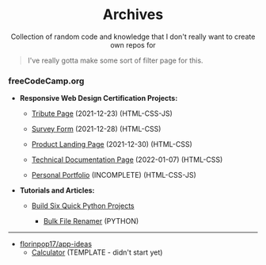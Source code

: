 <h1 align='center'>Archives</h1>
<p align='center'>Collection of random code and knowledge that I don't really want to create own repos for</p>

> I've really gotta make some sort of filter page for this. 

### freeCodeCamp.org

+ **Responsive Web Design Certification Projects:**

	+ [Tribute Page](https://github.com/CottageCabbage/Archives/tree/main/FreeCodeCamp/1-Responsive-Web-Design/1-Tribute-Page) (2021-12-23) (HTML-CSS-JS)

	+ [Survey Form](https://github.com/CottageCabbage/Archives/tree/main/FreeCodeCamp/1-Responsive-Web-Design/2-Survey-Form) (2021-12-28) (HTML-CSS)

	+ [Product Landing Page](https://github.com/CottageCabbage/Archives/tree/main/FreeCodeCamp/1-Responsive-Web-Design/3-Product-Landing-Page) (2021-12-30) (HTML-CSS)

	+ [Technical Documentation Page](https://github.com/CottageCabbage/Archives/tree/main/FreeCodeCamp/1-Responsive-Web-Design/4-Technical-Documentation-Page) (2022-01-07) (HTML-CSS)

	+ [Personal Portfolio](https://github.com/CottageCabbage/Archives/tree/main/FreeCodeCamp/1-Responsive-Web-Design/5-Personal-Portfolio) (INCOMPLETE) (HTML-CSS-JS)


+ **Tutorials and Articles:** 

	+ [Build Six Quick Python Projects](https://www.freecodecamp.org/news/build-six-quick-python-projects/) 
		
		+ [Bulk File Renamer](https://github.com/CottageCabbage/Archives/tree/main/FreeCodeCamp/Tutorials-and-Articles/Build-Six-Quick-Python-Projects/Renaming-Bulk-Files) (PYTHON)

---
+ [florinpop17/app-ideas](https://github.com/florinpop17/app-ideas)
	+ [Calculator](https://github.com/florinpop17/app-ideas/blob/master/Projects/1-Beginner/Calculator-App.md) (TEMPLATE - didn't start yet)